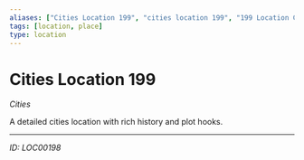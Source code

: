 ```yaml
---
aliases: ["Cities Location 199", "cities location 199", "199 Location Cities"]
tags: [location, place]
type: location
---
```


# Cities Location 199

*Cities*

A detailed cities location with rich history and plot hooks.

---
*ID: LOC00198*